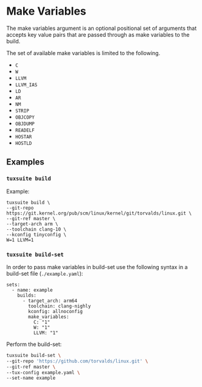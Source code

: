 # Make Variables

The make variables argument is an optional positional set of arguments that
accepts key value pairs that are passed through as make variables to the build.

The set of available make variables is limited to the following.

- `C`
- `W`
- `LLVM`
- `LLVM_IAS`
- `LD`
- `AR`
- `NM`
- `STRIP`
- `OBJCOPY`
- `OBJDUMP`
- `READELF`
- `HOSTAR`
- `HOSTLD`

## Examples

### `tuxsuite build`

Example:

```
tuxsuite build \
--git-repo https://git.kernel.org/pub/scm/linux/kernel/git/torvalds/linux.git \
--git-ref master \
--target-arch arm \
--toolchain clang-10 \
--kconfig tinyconfig \
W=1 LLVM=1
```

### `tuxsuite build-set`

In order to pass make variables in build-set use the following
syntax in a build-set file (`./example.yaml`):

```
sets:
  - name: example
    builds:
      - target_arch: arm64
        toolchain: clang-nighly
        kconfig: allnoconfig
        make_variables:
          C: "1"
          W: "1"
          LLVM: "1"
```

Perform the build-set:

```sh
tuxsuite build-set \
--git-repo 'https://github.com/torvalds/linux.git' \
--git-ref master \
--tux-config example.yaml \
--set-name example
```
